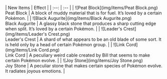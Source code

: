 | New Items | Effect |
                    | :--: | :-- |
                    | ![Peat Block](img/items/Peat Block.png)<br/>Peat Block | A block of muddy material that is for fuel. It’s loved by a certain Pokémon. |
| ![Black Augurite](img/items/Black Augurite.png)<br/>Black Augurite | A glassy black stone that produces a sharp cutting edge when split. It’s loved by a certain Pokémon. |
| ![Leader's Crest](img/items/Leader's Crest.png)<br/>Leader's Crest | A shard of what appears to be an old blade of some sort. It is held only by a head of certain Pokémon group. |
| ![Link Cord](img/items/Link Cord.png)<br/>Link Cord | A peculiary weird cable created by Bill that seems to make certain Pokémon evolve. |
| ![Joy Stone](img/items/Joy Stone.png)<br/>Joy Stone | A peculiar stone that makes certain species of Pokémon evolve. It radiates joyous emotions. |


